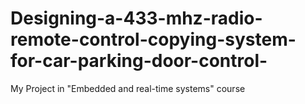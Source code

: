 # Designing-a-433-mhz-radio-remote-control-copying-system-for-car-parking-door-control-
My Project in "Embedded and real-time systems" course
